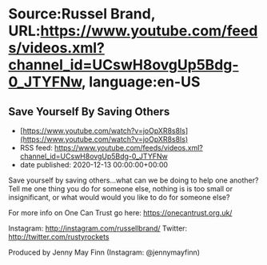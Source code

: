 # Source:Russel Brand, URL:https://www.youtube.com/feeds/videos.xml?channel_id=UCswH8ovgUp5Bdg-0_JTYFNw, language:en-US

## Save Yourself By Saving Others
 - [https://www.youtube.com/watch?v=joOpXR8s8Is](https://www.youtube.com/watch?v=joOpXR8s8Is)
 - RSS feed: https://www.youtube.com/feeds/videos.xml?channel_id=UCswH8ovgUp5Bdg-0_JTYFNw
 - date published: 2020-12-13 00:00:00+00:00

Save yourself by saving others...what can we be doing to help one another? Tell me one thing you do for someone else, nothing is is too small or insignificant, or what would would you like to do for someone else?

For more info on One Can Trust go here: https://onecantrust.org.uk/

Instagram: http://instagram.com/russellbrand/
Twitter: http://twitter.com/rustyrockets

Produced by Jenny May Finn (Instagram: @jennymayfinn)

